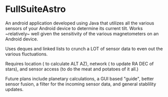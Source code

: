 # FullSuiteAstro
An android application developed using Java that utilizes all the various sensors of your Android device to determine its current tilt. Works ~relatively~ well given
the sensitivity of the various magnetometers on an Android device. 

Uses deques and linked lists to crunch a LOT of sensor data to even out the various fluctuations.

Requires location ( to calculate ALT AZ), network ( to update RA DEC of stars), and sensor access (to do the meat and potatoes of it all.) 

Future plans include planetary calculations, a GUI based "guide", better sensor fusion, a filter for the incoming sensor data, and general stablility updates.
